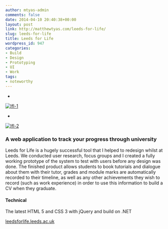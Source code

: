 ```yaml
---
author: mtyas-admin
comments: false
date: 2014-04-10 20:40:38+00:00
layout: post
link: http://matthewtyas.com/leeds-for-life/
slug: leeds-for-life
title: Leeds for Life
wordpress_id: 947
categories:
- Build
- Design
- Prototyping
- UI
- Work
tags:
- noteworthy
---
```



  


    
  * 
[![lfl-1](http://matthewtyas.com/wp-content/uploads/2014/04/lfl-1.jpg)](http://matthewtyas.com/wp-content/uploads/2014/04/lfl-1.jpg)
    

    
  * 
[![lfl-2](http://matthewtyas.com/wp-content/uploads/2014/04/lfl-2.jpg)](http://matthewtyas.com/wp-content/uploads/2014/04/lfl-2.jpg)
    

  










### A web application to track your progress through university





Leeds for Life is a hugely successful tool that I helped to redesign whilst at Leeds. We conducted user research, focus groups and I created a fully working prototype of the system to test with users before any design was done. The finished product allows students to book tutorials and dialogue about them with their tutor, grades and module marks are automatically recorded to their timeline, as well as any other achievements they wish to record (such as work experience) in order to use this information to build a CV when they graduate.





#### Technical





The latest HTML 5 and CSS 3 with jQuery and build on .NET









[leedsforlife.leeds.ac.uk](http://leedsforlife.leeds.ac.uk/)


